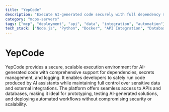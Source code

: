 ```yaml
---
title: "YepCode"
description: "Execute AI-generated code securely with full dependency management, secrets handling, and API/database access."
category: "mcps-servers"
tags: ["mcp", "deployment", "api", "data", "integration", "automation"]
tech_stack: ["Node.js", "Python", "Docker", "API Integration", "Database Systems"]
---
```


# YepCode

YepCode provides a secure, scalable execution environment for AI-generated code with comprehensive support for dependencies, secrets management, and logging. It enables developers to safely run code produced by AI assistants while maintaining full control over sensitive data and external integrations. The platform offers seamless access to APIs and databases, making it ideal for prototyping, testing AI-generated solutions, and deploying automated workflows without compromising security or scalability.
